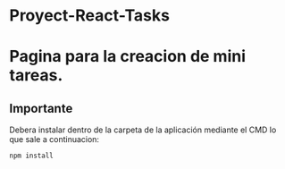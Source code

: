 # Proyect-React-Tasks

# Pagina para la creacion de mini tareas.


## Importante 
Debera instalar dentro de la carpeta de la aplicación mediante el CMD lo que sale a continuacion:

```bash
npm install 
